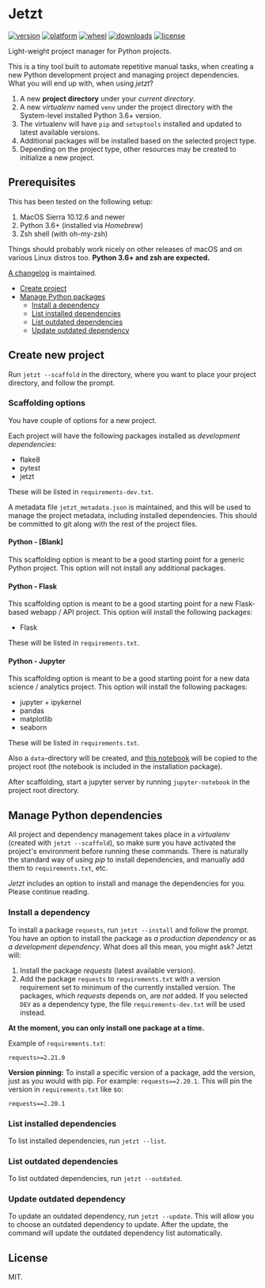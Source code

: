 # Jetzt

[![version](https://img.shields.io/pypi/v/jetzt.svg?style=flat)](https://pypi.org/project/jetzt/)
[![platform](https://img.shields.io/pypi/pyversions/jetzt.svg?style=flat)](https://pypi.org/project/jetzt/)
[![wheel](https://img.shields.io/pypi/wheel/jetzt.svg?style=flat)](https://pypi.org/project/jetzt/)
[![downloads](https://img.shields.io/pypi/dm/jetzt.svg?style=flat)](https://pypi.org/project/jetzt/)
[![license](https://img.shields.io/github/license/janikarh/jetzt.svg?style=flat)](https://github.com/janikarh/jetzt/blob/master/LICENSE)

Light-weight project manager for Python projects.

This is a tiny tool built to automate repetitive manual tasks, when creating a new Python development project and managing project dependencies. What you will end up with, when using *jetzt*?

1. A new **project directory** under your *current directory*.
1. A new *virtualenv* named `venv` under the project directory with the System-level installed Python 3.6+ version.
1. The virtualenv will have `pip` and `setuptools` installed and updated to latest available versions.
1. Additional packages will be installed based on the selected project type.
1. Depending on the project type, other resources may be created to initialize a new project.

## Prerequisites

This has been tested on the following setup:

1. MacOS Sierra 10.12.6 and newer
1. Python 3.6+ (installed via *Homebrew*)
1. Zsh shell (with oh-my-zsh)

Things should probably work nicely on other releases of macOS and on various Linux distros too. **Python 3.6+ and zsh are expected.**

[A changelog](https://github.com/janikarh/jetzt/blob/master/CHANGELOG.md) is maintained.

- [Create project](#create-new-project)
- [Manage Python packages](#manage-python-dependencies)
  - [Install a dependency](#install-a-dependency)
  - [List installed dependencies](#list-installed-dependencies)
  - [List outdated dependencies](#list-outdated-dependencies)
  - [Update outdated dependency](#update-outdated-dependency)

## Create new project

Run `jetzt --scaffold` in the directory, where you want to place your project directory, and follow the prompt.

### Scaffolding options

You have couple of options for a new project.

Each project will have the following packages installed as *development dependencies*:

- flake8
- pytest
- jetzt

These will be listed in `requirements-dev.txt`.

A metadata file `jetzt_metadata.json` is maintained, and this will be used to manage the project metadata, including installed dependencies. This should be committed to git along with the rest of the project files.

#### Python - [Blank]

This scaffolding option is meant to be a good starting point for a generic Python project. This option will not install any additional packages.

#### Python - Flask

This scaffolding option is meant to be a good starting point for a new Flask-based webapp / API project. This option will install the following packages:

- Flask

These will be listed in `requirements.txt`.

#### Python - Jupyter

This scaffolding option is meant to be a good starting point for a new data science / analytics project. This option will install the following packages:

- jupyter + ipykernel
- pandas
- matplotlib
- seaborn

These will be listed in `requirements.txt`.

Also a `data`-directory will be created, and [this notebook](https://github.com/janikarh/jetzt/blob/master/jetzt/seeds/python_jupyter/starting-point.ipynb) will be copied to the project root (the notebook is included in the installation package).

After scaffolding, start a jupyter server by running `jupyter-notebook` in the project root directory.

## Manage Python dependencies

All project and dependency management takes place in a *virtualenv* (created with `jetzt --scaffold`), so make sure you have activated the project's environment before running these commands. There is naturally the standard way of using *pip* to install dependencies, and manually add them to `requirements.txt`, etc.

*Jetzt* includes an option to install and manage the dependencies for you. Please continue reading.

### Install a dependency

To install a package `requests`, run `jetzt --install` and follow the prompt. You have an option to install the package as *a production dependency* or as *a development dependency*. What does all this mean, you might ask? Jetzt will:

1. Install the package *requests* (latest available version).
2. Add the package `requests` to `requirements.txt` with a version requirement set to minimum of the currently installed version. The packages, which *requests* depends on, are *not* added. If you selected `DEV` as a dependency type, the file `requirements-dev.txt` will be used instead.

**At the moment, you can only install one package at a time.**

Example of `requirements.txt`:

```
requests>=2.21.0
```

**Version pinning:** To install a specific version of a package, add the version, just as you would with pip. For example: `requests==2.20.1`. This will pin the version in `requirements.txt` like so:

```
requests==2.20.1
```

### List installed dependencies

To list installed dependencies, run `jetzt --list`.


### List outdated dependencies

To list outdated dependencies, run `jetzt --outdated`.

### Update outdated dependency

To update an outdated dependency, run `jetzt --update`. This will allow you to choose an outdated dependency to update. After the update, the command will update the outdated dependency list automatically.

## License

MIT.
